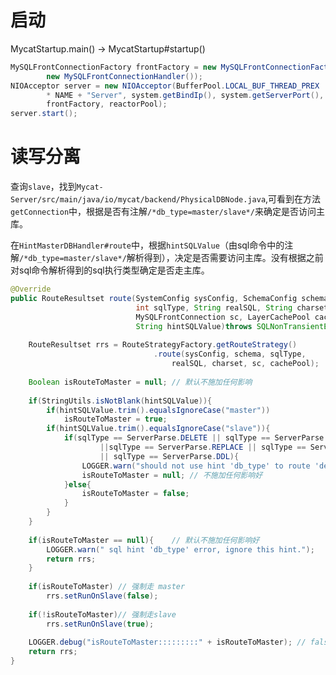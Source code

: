 
# 启动
MycatStartup.main() -> MycatStartup#startup()

```java
MySQLFrontConnectionFactory frontFactory = new MySQLFrontConnectionFactory(
        new MySQLFrontConnectionHandler());
NIOAcceptor server = new NIOAcceptor(BufferPool.LOCAL_BUF_THREAD_PREX
        * NAME + "Server", system.getBindIp(), system.getServerPort(),
        frontFactory, reactorPool);
server.start();
```

# 读写分离
查询`slave`，找到`Mycat-Server/src/main/java/io/mycat/backend/PhysicalDBNode.java`,可看到在方法`getConnection`中，根据是否有注解`/*db_type=master/slave*/`来确定是否访问主库。

在`HintMasterDBHandler#route`中，根据`hintSQLValue`（由sql命令中的注解`/*db_type=master/slave*/`解析得到），决定是否需要访问主库。没有根据之前对sql命令解析得到的sql执行类型确定是否走主库。

```java
@Override
public RouteResultset route(SystemConfig sysConfig, SchemaConfig schema,
                            int sqlType, String realSQL, String charset,
                            MySQLFrontConnection sc, LayerCachePool cachePool,
                            String hintSQLValue)throws SQLNonTransientException {
    
    RouteResultset rrs = RouteStrategyFactory.getRouteStrategy()
                                .route(sysConfig, schema, sqlType, 
                                    realSQL, charset, sc, cachePool);
    
    Boolean isRouteToMaster = null; // 默认不施加任何影响
    
    if(StringUtils.isNotBlank(hintSQLValue)){
        if(hintSQLValue.trim().equalsIgnoreCase("master"))
            isRouteToMaster = true;
        if(hintSQLValue.trim().equalsIgnoreCase("slave")){
            if(sqlType == ServerParse.DELETE || sqlType == ServerParse.INSERT
                    ||sqlType == ServerParse.REPLACE || sqlType == ServerParse.UPDATE
                    || sqlType == ServerParse.DDL){
                LOGGER.warn("should not use hint 'db_type' to route 'delete', 'insert', 'replace', 'update', 'ddl' to a slave db.");
                isRouteToMaster = null; // 不施加任何影响好
            }else{
                isRouteToMaster = false;
            }
        }
    }
    
    if(isRouteToMaster == null){    // 默认不施加任何影响好
        LOGGER.warn(" sql hint 'db_type' error, ignore this hint.");
        return rrs;
    }
    
    if(isRouteToMaster) // 强制走 master 
        rrs.setRunOnSlave(false);
    
    if(!isRouteToMaster)// 强制走slave
        rrs.setRunOnSlave(true);
    
    LOGGER.debug("isRouteToMaster:::::::::" + isRouteToMaster); // false
    return rrs;
}
```



